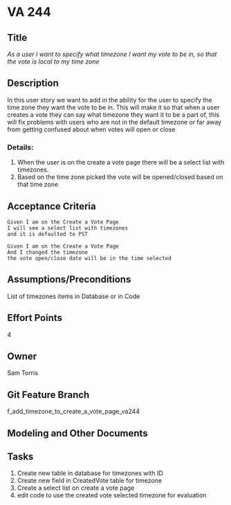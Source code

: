 # VA 244


## Title

*As a user I want to specify what timezone I want my vote to be in, so that the vote is local to my time zone*

## Description

In this user story we want to add in the ability for the user to specify the time zone they want the vote to be in. This will make it so that when a user creates a vote they can say what timezone they want it to be a part of, this will fix problems with users who are not in the default timezone or far away from getting confused about when votes will open or close

### Details:

1. When the user is on the create a vote page there will be a select list with timezones.
2. Based on the time zone picked the vote will be opened/closed based on that time zone

## Acceptance Criteria
    Given I am on the Create a Vote Page
    I will see a select list with timezones
    and it is defaulted to PST

    Given I am on the Create a Vote Page
    And I changed the timezone
    the vote open/close date will be in the time selected



## Assumptions/Preconditions
List of timezones items in Database or in Code

## Effort Points
4


## Owner
Sam Torris


## Git Feature Branch
f_add_timezone_to_create_a_vote_page_va244


## Modeling and Other Documents


## Tasks

1. Create new table in database for timezones with ID
2. Create new field in CreatedVote table for timezone
3. Create a select list on create a vote page
4. edit code to use the created vote selected timezone for evaluation
